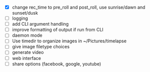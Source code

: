 - [x] change rec_time to pre_roll and post_roll, use sunrise/dawn and sunset/dusk
- [ ] logging
- [ ] add CLI argument handling
- [ ] improve formatting of output if run from CLI
- [ ] daemon mode
- [ ] Use timedir to organize images in ~/Pictures/timelapse
- [ ] give image filetype choices
- [ ] generate video
- [ ] web interface
- [ ] share options (facebook, google, youtube)
